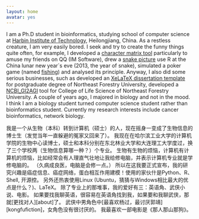 ```yaml
---
layout: home
avatar: yes
---
```


I am a Ph.D student in bioinformatics, studying school of computer science at [Harbin Institute of Technology][hit], Heilongjiang, China.
As a restless creature, I am very easily bored. 
I seek and try to create the funny things quite often, for example, I developed a [character matrix tool][zifuzi] particularly to amuse my friends on QQ (IM Software), drew a [snake picture][snake] use R at the China lunar new year`s eve (2013, the year of snake), simulated a poker game (named [fishing][fishing]) and analysed its principle.
Anyway, I also did some serious businesses, such as developed an [XeLaTeX dissertation template][template] for postgraduate degree of Northeast Forestry University, developed a [NCBI_GI2AGI][NCBI_GI2AGI] tool for College of Life Science of Northeast Forestry University. 
A couple of years ago, I majored in biology and not in the mood.
I think I am a biology student turned computer science student rather than bioinformatics student.
Currently my research interests include cancer bioinformatics, network biology. 

我是一个从生物（本科）转到计算机（硕士）的人，现在摇身一变成了生物信息的博士生（发觉当年一直躲避的冤家又回来了）。
我现在在哈尔滨工业大学的计算机学院的生物中心读博士，硕士和本科分别在东北林业大学和大连理工大学度过，换了三个学校两（生物信息算哪一种？）个专业。
生物有生物的烦恼，计算机有计算机的烦恼，比如经常会有人理直气壮地让我给修电脑，并表示计算机专业就是学修电脑的。
（久病成良医，电脑是会修一点。）
所以在这我要正式宣布，我的研究兴趣是癌症信息、癌症网络，蛋白相互作用建模！使用的家伙什是Python、R、Shell, 开源控。
另外还热衷使用Linux (Ubuntu，猜猜与Windows相比最大的优点是什么？)、LaTeX。
除了专业上的那堆事，我的爱好有三：英语角、武侠小说、电影。
如果要找我聊英语，很容易在英语角找到我，如果要和我聊武侠，那就[更找对人][about]了。
武侠中男角色中[最喜欢杨过，最讨厌郭靖][kongfufiction]，女角色没有很讨厌的。
我最喜欢一部电影是《那人那山那狗》。








[hit]: http://en.hit.edu.cn/
[zifuzi]: http://yanshuo.name/cn/2011/02/zfz/
[template]: https://github.com/dustincys/NEFUXeLaTeX
[snake]:  http://yanshuo.name/cn/2013/02/snake/
[fishing]:  http://yanshuo.name/cn/2011/08/poker/
[NCBI_GI2AGI]:  http://yanshuo.name/cn/2011/12/NCBIGIAGI/

